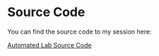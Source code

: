 ﻿
# Source Code

You can find the source code to my session here:

[Automated Lab Source Code](https://github.com/constantinhager/psconfeu2024-AL)
